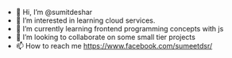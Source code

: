 - 👋 Hi, I’m @sumitdeshar
- 👀 I’m interested in learning cloud services.
- 🌱 I’m currently learning frontend programming concepts with js
- 💞️ I’m looking to collaborate on some small tier projects
- 📫 How to reach me https://www.facebook.com/sumeetdsr/

<!---
sumitdeshar/sumitdeshar is a ✨ special ✨ repository because its `README.md` (this file) appears on your GitHub profile.
You can click the Preview link to take a look at your changes.
--->
